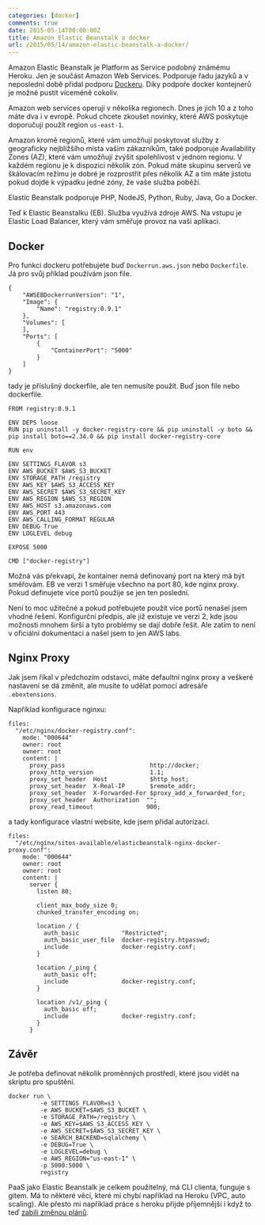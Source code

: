 ```yaml
---
categories: [docker]
comments: true
date: 2015-05-14T00:00:00Z
title: Amazon Elastic Beanstalk a docker
url: /2015/05/14/amazon-elastic-beanstalk-a-docker/
---
```


Amazon Elastic Beanstalk je Platform as Service podobný známému Heroku. Jen je součást Amazon Web Services. Podporuje řadu jazyků a v neposlední době přidal podporu [Dockeru](http://www.docker.io). Díky podpoře docker kontejnerů je možné pustit víceméně cokoliv.

<!--more-->

Amazon web services operují v několika regionech. Dnes je jich 10 a z toho máte dva i v evropě. Pokud chcete zkoušet novinky, které AWS poskytuje doporučuji použít region `us-east-1`.

Amazon kromě regionů, které vám umožňují poskytovat služby z geograficky nejbližšího místa vašim zákazníkům, také podporuje Availability Zones (AZ), které vám umožňují zvýšit spolehlivost v jednom regionu. V každém regionu je k dispozici několik zón. Pokud máte skupinu serverů ve škálovacím režimu je dobré je rozprostřít přes několik AZ a tím máte jistotu pokud dojde k výpadku jedné zóny, že vaše služba poběží.

Elastic Beanstalk podporuje PHP, NodeJS, Python, Ruby, Java, Go a Docker.

Teď k Elastic Beanstalku (EB). Služba využívá zdroje AWS. Na vstupu je Elastic Load Balancer, který vám směřuje provoz na vaši aplikaci.


## Docker

Pro funkci dockeru potřebujete buď `Dockerrun.aws.json` nebo `Dockerfile`. Já pro svůj příklad používám json file.

```
{
    "AWSEBDockerrunVersion": "1",
    "Image": {
        "Name": "registry:0.9.1"
    },
    "Volumes": [
    ],
    "Ports": [
        {
            "ContainerPort": "5000"
        }
    ]
}
```

tady je příslušný dockerfile, ale ten nemusíte použít. Buď json file nebo dockerfile.

```
FROM registry:0.9.1

ENV DEPS loose
RUN pip uninstall -y docker-registry-core && pip uninstall -y boto && pip install boto==2.34.0 && pip install docker-registry-core

RUN env

ENV SETTINGS_FLAVOR s3
ENV AWS_BUCKET $AWS_S3_BUCKET
ENV STORAGE_PATH /registry
ENV AWS_KEY $AWS_S3_ACCESS_KEY
ENV AWS_SECRET $AWS_S3_SECRET_KEY
ENV AWS_REGION $AWS_S3_REGION
ENV AWS_HOST s3.amazonaws.com
ENV AWS_PORT 443
ENV AWS_CALLING_FORMAT REGULAR
ENV DEBUG True
ENV LOGLEVEL debug

EXPOSE 5000

CMD ["docker-registry"]
```

Možná vás překvapí, že kontainer nemá definovaný port na který má být směřovám. EB ve verzi 1 směřuje všechno na port 80, kde nginx proxy. Pokud definujete více portů použije se jen ten poslední.

Není to moc užitečné a pokud potřebujete použít více portů nenašel jsem vhodné řešení. Konfigurční předpis, ale již existuje ve verzi 2, kde jsou možnosti mnohem širší a tyto problémy se dají dobře řešit. Ale zatím to není v oficiální dokumentaci a našel jsem to jen AWS labs.

## Nginx Proxy

Jak jsem říkal v předchozím odstavci, máte defaultní nginx proxy a veškeré nastavení se dá změnit, ale musíte to udělat pomocí adresáře `.ebextensions`.

Například konfigurace nginxu:

```
files:
  "/etc/nginx/docker-registry.conf":
    mode: "000644"
    owner: root
    owner: root
    content: |
      proxy_pass                        http://docker;
      proxy_http_version                1.1;
      proxy_set_header  Host            $http_host;
      proxy_set_header  X-Real-IP       $remote_addr;
      proxy_set_header  X-Forwarded-For $proxy_add_x_forwarded_for;
      proxy_set_header  Authorization  "";
      proxy_read_timeout               900;
```

a tady konfigurace vlastní website, kde jsem přidal autorizaci.

```
files:
  "/etc/nginx/sites-available/elasticbeanstalk-nginx-docker-proxy.conf":
    mode: "000644"
    owner: root
    owner: root
    content: |
      server {
        listen 80;

        client_max_body_size 0;
        chunked_transfer_encoding on;

        location / {
          auth_basic            "Restricted";
          auth_basic_user_file  docker-registry.htpasswd;
          include               docker-registry.conf;
        }

        location /_ping {
          auth_basic off;
          include               docker-registry.conf;
        }

        location /v1/_ping {
          auth_basic off;
          include               docker-registry.conf;
        }
      }
```

## Závěr

Je potřeba definovat několik proměnných prostředí, které jsou vidět na skriptu pro spuštění.

```
docker run \
         -e SETTINGS_FLAVOR=s3 \
         -e AWS_BUCKET=$AWS_S3_BUCKET \
         -e STORAGE_PATH=/registry \
         -e AWS_KEY=$AWS_S3_ACCESS_KEY \
         -e AWS_SECRET=$AWS_S3_SECRET_KEY \
         -e SEARCH_BACKEND=sqlalchemy \
         -e DEBUG=True \
         -e LOGLEVEL=debug \
         -e AWS_REGION="us-east-1" \
         -p 5000:5000 \
         registry
```

PaaS jako Elastic Beanstalk je celkem použitelný, má CLI clienta, funguje s gitem. Má to některé věci, které mi chybí například na Heroku (VPC, auto scaling). Ale přesto mi například práce s heroku přijde příjemnější i když to teď [zabili změnou plánů](https://www.heroku.com/beta-pricing).


